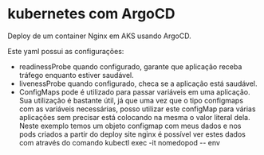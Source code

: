 # kubernetes com ArgoCD

Deploy de um container Nginx em AKS usando ArgoCD.

Este yaml possui as configurações:

- readinessProbe quando configurado, garante que aplicação receba tráfego enquanto estiver saudável.
- livenessProbe quando configurado, checa se a aplicação está saudável.
- ConfigMaps pode é utilizado para passar variáveis em uma aplicação. Sua utilização é bastante útil, já que uma vez que o tipo configmaps com as variáveis necessárias, posso utilizar
este configMap para várias aplicações sem precisar está colocando na mesma o valor literal dela. Neste exemplo temos um objeto configmap com meus dados e nos pods criados a partir do deploy site nginx é possível ver estes dados com através do comando kubectl exec -it nomedopod -- env
